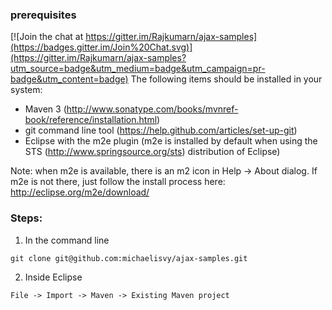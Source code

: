 ### prerequisites

[![Join the chat at https://gitter.im/Rajkumarn/ajax-samples](https://badges.gitter.im/Join%20Chat.svg)](https://gitter.im/Rajkumarn/ajax-samples?utm_source=badge&utm_medium=badge&utm_campaign=pr-badge&utm_content=badge)
The following items should be installed in your system:
* Maven 3 (http://www.sonatype.com/books/mvnref-book/reference/installation.html)
* git command line tool (https://help.github.com/articles/set-up-git)
* Eclipse with the m2e plugin (m2e is installed by default when using the STS (http://www.springsource.org/sts) distribution of Eclipse)

Note: when m2e is available, there is an m2 icon in Help -> About dialog.
If m2e is not there, just follow the install process here: http://eclipse.org/m2e/download/


### Steps:

1) In the command line
```
git clone git@github.com:michaelisvy/ajax-samples.git
```
2) Inside Eclipse
```
File -> Import -> Maven -> Existing Maven project